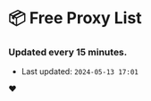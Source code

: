 # :package: Free Proxy List
### Updated every 15 minutes.

- Last updated: `2024-05-13 17:01`

:heart:
